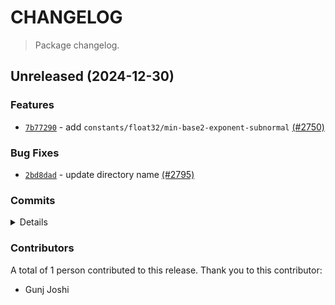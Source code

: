 # CHANGELOG

> Package changelog.

<section class="release" id="unreleased">

## Unreleased (2024-12-30)

<section class="features">

### Features

-   [`7b77290`](https://github.com/stdlib-js/stdlib/commit/7b7729066379e5ac5f56add760821ef1f62c6db8) - add `constants/float32/min-base2-exponent-subnormal` [(#2750)](https://github.com/stdlib-js/stdlib/pull/2750)

</section>

<!-- /.features -->

<section class="bug-fixes">

### Bug Fixes

-   [`2bd8dad`](https://github.com/stdlib-js/stdlib/commit/2bd8dad23915360136774f656edab87d017a2201) - update directory name [(#2795)](https://github.com/stdlib-js/stdlib/pull/2795)

</section>

<!-- /.bug-fixes -->

<section class="commits">

### Commits

<details>

-   [`4301694`](https://github.com/stdlib-js/stdlib/commit/43016945387e02d6396d33cb7134c62c977b7fd8) - **docs:** update related packages sections [(#4362)](https://github.com/stdlib-js/stdlib/pull/4362) _(by stdlib-bot)_
-   [`2bd8dad`](https://github.com/stdlib-js/stdlib/commit/2bd8dad23915360136774f656edab87d017a2201) - **fix:** update directory name [(#2795)](https://github.com/stdlib-js/stdlib/pull/2795) _(by Gunj Joshi)_
-   [`7b77290`](https://github.com/stdlib-js/stdlib/commit/7b7729066379e5ac5f56add760821ef1f62c6db8) - **feat:** add `constants/float32/min-base2-exponent-subnormal` [(#2750)](https://github.com/stdlib-js/stdlib/pull/2750) _(by Gunj Joshi)_

</details>

</section>

<!-- /.commits -->

<section class="contributors">

### Contributors

A total of 1 person contributed to this release. Thank you to this contributor:

-   Gunj Joshi

</section>

<!-- /.contributors -->

</section>

<!-- /.release -->

